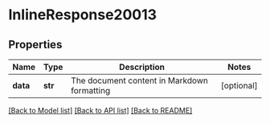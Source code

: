 # InlineResponse20013

## Properties
Name | Type | Description | Notes
------------ | ------------- | ------------- | -------------
**data** | **str** | The document content in Markdown formatting | [optional] 

[[Back to Model list]](../README.md#documentation-for-models) [[Back to API list]](../README.md#documentation-for-api-endpoints) [[Back to README]](../README.md)

